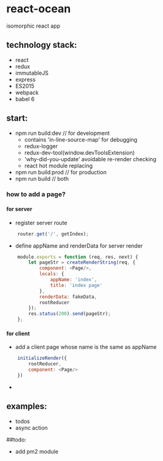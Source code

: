 # react-ocean
isomorphic react app


## technology stack:
- react
- redux
- immutableJS
- express
- ES2015
- webpack
- babel 6

## start:
- npm run build:dev   // for development
    - contains 'in-line-source-map' for debugging
    - redux-logger
    - redux-dev-tool(window.devToolsExtension)
    - 'why-did-you-update' avoidable re-render checking
    - react hot module replacing
- npm run build:prod  // for production
- npm run build       // both

### how to add a page?
#### for server
* register server route
``` javascript
    router.get('/', getIndex);
```
* define appName and renderData for server render
``` javascript
    module.exports = function (req, res, next) {
        let pageStr = createRenderString(req, {
            component: <Page/>,
            locals: {
                appName: 'index',
                title: 'index page'
            },
            renderData: fakeData,
            rootReducer
        });
        res.status(200).send(pageStr);
    };
```

#### for client
* add a client page whose name is the same as appName
``` javascript
    initializeRender({
        rootReducer,
        component: <Page/>
    })
```
*

## examples:
* todos
* async action

##todo:
* add pm2 module
